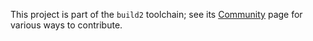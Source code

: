 This project is part of the `build2` toolchain; see its
[Community](https://build2.org/community.xhtml) page for various ways to
contribute.
